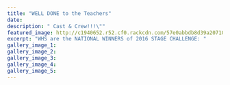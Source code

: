 ```yaml
---
title: "WELL DONE to the Teachers"
date: 
description: " Cast & Crew!!!\""
featured_image: http://c1940652.r52.cf0.rackcdn.com/57e0abbdb8d39a2071001fa8/Stage-challenge-website-banner.jpg
excerpt: "WHS are the NATIONAL WINNERS of 2016 STAGE CHALLENGE: "
gallery_image_1: 
gallery_image_2: 
gallery_image_3: 
gallery_image_4: 
gallery_image_5: 
---
```

